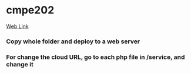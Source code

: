 # cmpe202

[Web Link](http://myxaxi.net/tournament/)

### Copy whole folder and deploy to a web server
### For change the cloud URL, go to each php file in /service, and change it
